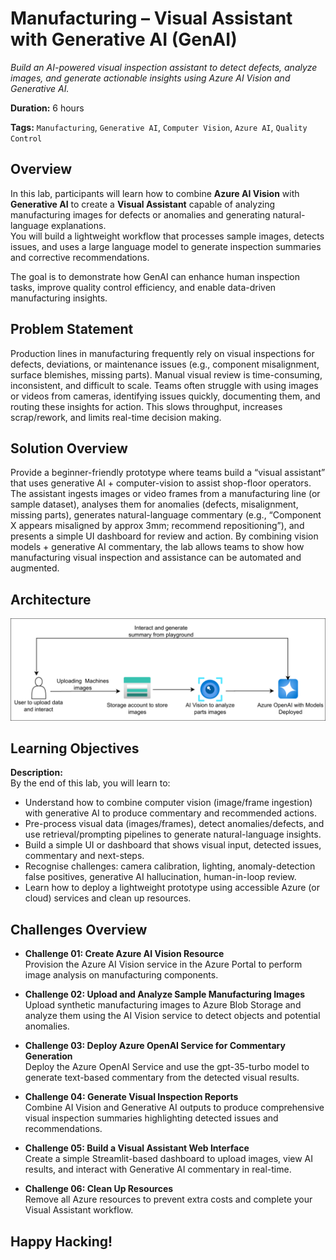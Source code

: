 # Manufacturing – Visual Assistant with Generative AI (GenAI)
*Build an AI-powered visual inspection assistant to detect defects, analyze images, and generate actionable insights using Azure AI Vision and Generative AI.*

**Duration:** 6 hours  

**Tags:** `Manufacturing`, `Generative AI`, `Computer Vision`, `Azure AI`, `Quality Control`

## Overview
In this lab, participants will learn how to combine **Azure AI Vision** with **Generative AI** to create a **Visual Assistant** capable of analyzing manufacturing images for defects or anomalies and generating natural-language explanations.  
You will build a lightweight workflow that processes sample images, detects issues, and uses a large language model to generate inspection summaries and corrective recommendations.

The goal is to demonstrate how GenAI can enhance human inspection tasks, improve quality control efficiency, and enable data-driven manufacturing insights.

## Problem Statement
Production lines in manufacturing frequently rely on visual inspections for defects, deviations, or maintenance issues (e.g., component misalignment, surface blemishes, missing parts). Manual visual review is time-consuming, inconsistent, and difficult to scale. Teams often struggle with using images or videos from cameras, identifying issues quickly, documenting them, and routing these insights for action. This slows throughput, increases scrap/rework, and limits real-time decision making.

## Solution Overview

Provide a beginner-friendly prototype where teams build a “visual assistant” that uses generative AI + computer-vision to assist shop-floor operators. The assistant ingests images or video frames from a manufacturing line (or sample dataset), analyses them for anomalies (defects, misalignment, missing parts), generates natural-language commentary (e.g., “Component X appears misaligned by approx 3mm; recommend repositioning”), and presents a simple UI dashboard for review and action. By combining vision models + generative AI commentary, the lab allows teams to show how manufacturing visual inspection and assistance can be automated and augmented.

## Architecture

![](./c3-arch.png)

## Learning Objectives
**Description:**  
By the end of this lab, you will learn to:

- Understand how to combine computer vision (image/frame ingestion) with generative AI to produce commentary and recommended actions.
- Pre-process visual data (images/frames), detect anomalies/defects, and use retrieval/prompting pipelines to generate natural-language insights.
- Build a simple UI or dashboard that shows visual input, detected issues, commentary and next-steps.
- Recognise challenges: camera calibration, lighting, anomaly-detection false positives, generative AI hallucination, human-in-loop review.
- Learn how to deploy a lightweight prototype using accessible Azure (or cloud) services and clean up resources.


## Challenges Overview

- **Challenge 01: Create Azure AI Vision Resource**  
Provision the Azure AI Vision service in the Azure Portal to perform image analysis on manufacturing components.

- **Challenge 02: Upload and Analyze Sample Manufacturing Images**  
Upload synthetic manufacturing images to Azure Blob Storage and analyze them using the AI Vision service to detect objects and potential anomalies.

- **Challenge 03: Deploy Azure OpenAI Service for Commentary Generation**  
Deploy the Azure OpenAI Service and use the gpt-35-turbo model to generate text-based commentary from the detected visual results.

- **Challenge 04: Generate Visual Inspection Reports**  
Combine AI Vision and Generative AI outputs to produce comprehensive visual inspection summaries highlighting detected issues and recommendations.

- **Challenge 05: Build a Visual Assistant Web Interface**  
Create a simple Streamlit-based dashboard to upload images, view AI results, and interact with Generative AI commentary in real-time.

- **Challenge 06: Clean Up Resources**  
Remove all Azure resources to prevent extra costs and complete your Visual Assistant workflow.

## Happy Hacking!
